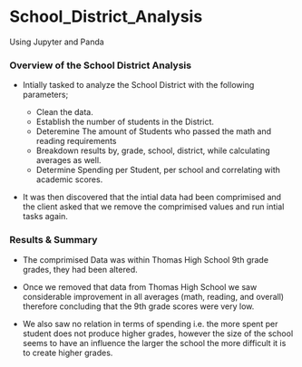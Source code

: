 # School_District_Analysis
Using Jupyter and Panda
### Overview of the School District Analysis

* Intially tasked to analyze the School District with the following parameters;
    - Clean the data.
    - Establish the number of students in the District.
    - Deteremine The amount of Students who passed the math and reading requirements
    - Breakdown results by, grade, school, district, while calculating averages as well.
    - Determine Spending per Student, per school and correlating with academic scores.

* It was then discovered that the intial data had been comprimised and the client asked that we remove the comprimised values and run intial tasks again.

### Results & Summary
* The comprimised Data was within Thomas High School 9th grade grades, they had been altered.

* Once we removed that data from Thomas High School we saw considerable improvement in all averages (math, reading, and overall) therefore concluding that the 9th grade scores were very low. 

* We also saw no relation in terms of spending i.e. the more spent per student does not produce higher grades, however the size of the school seems to have an influence the larger the school the more difficult it is to create higher grades.



  
